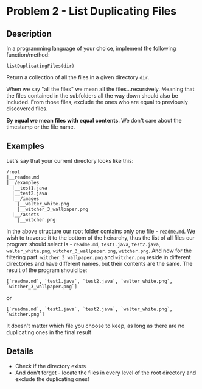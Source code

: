 # Problem 2 - List Duplicating Files

## Description

In a programming language of your choice, implement the following function/method:

```
listDuplicatingFiles(dir)
```

Return a collection of all the files in a given directory `dir`. 

When we say "all the files" we mean all the files...recursively. Meaning that the files contained in the subfolders all the way down should also be included. From those files, exclude the ones who are equal to previously discovered files. 

**By equal we mean files with equal contents**. We don't care about the timestamp or the file name.

## Examples
Let's say that your current directory looks like this:
```
/root
|__readme.md
|__/examples
  |__test1.java
  |__test2.java
  |__/images
    |__walter_white.png
    |__witcher_3_wallpaper.png
  |__/assets
    |__witcher.png
```

In the above structure our root folder contains only one file - `readme.md`. 
We wish to traverse it to the bottom of the heirarchy, thus the list of all files our program should select is - `readme.md`, `test1.java`, `test2.java`, `walter_white.png`, `witcher_3_wallpaper.png`, `witcher.png`.
And now for the filtering part. `witcher_3_wallpaper.png` and `witcher.png` reside in different directories and have different names, but their contents are the same. The result of the program should be:
```
[`readme.md`, `test1.java`, `test2.java`, `walter_white.png`, `witcher_3_wallpaper.png`]
```
or
```
[`readme.md`, `test1.java`, `test2.java`, `walter_white.png`, `witcher.png`]
```
It doesn't matter which file you choose to keep, as long as there are no duplicating ones in the final result

## Details
- Check if the directory exists
- And don't forget - locate the files in every level of the root directory and exclude the duplicating ones!